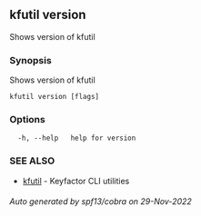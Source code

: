 ## kfutil version

Shows version of kfutil

### Synopsis

Shows version of kfutil

```
kfutil version [flags]
```

### Options

```
  -h, --help   help for version
```

### SEE ALSO

* [kfutil](kfutil.md)	 - Keyfactor CLI utilities

###### Auto generated by spf13/cobra on 29-Nov-2022
